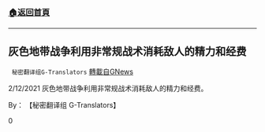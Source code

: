 ###  [:house:返回首頁](https://github.com/ourhimalayas/txt)
---

## 灰色地带战争利用非常规战术消耗敌人的精力和经费
` 秘密翻译组G-Translators` [轉載自GNews](https://gnews.org/zh-hans/969879/)

2/12/2021 灰色地带战争利用非常规战术消耗敌人的精力和经费。

By： 【秘密翻译组 G-Translators】



0
